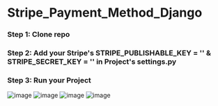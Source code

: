 # Stripe_Payment_Method_Django
### Step 1: Clone repo
### Step 2: Add your Stripe's STRIPE_PUBLISHABLE_KEY = '' &  STRIPE_SECRET_KEY = ''  in Project's settings.py
### Step 3: Run your Project 

![image](https://user-images.githubusercontent.com/56864628/195712907-e5244b80-8427-4ee3-8d21-2240e704413a.png)
![image](https://user-images.githubusercontent.com/56864628/195713082-48ad069d-8490-4ecf-8a4b-871adff2514a.png)
![image](https://user-images.githubusercontent.com/56864628/195713175-563a9470-bba8-40df-842b-d5cfab8edc66.png)
![image](https://user-images.githubusercontent.com/56864628/195713248-ff34b75c-1f3d-470b-a0d8-81f118912f8a.png)

